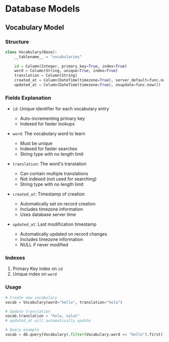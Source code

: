 # Database Models

## Vocabulary Model

### Structure
```python
class Vocabulary(Base):
    __tablename__ = "vocabularies"
    
    id = Column(Integer, primary_key=True, index=True)
    word = Column(String, unique=True, index=True)
    translation = Column(String)
    created_at = Column(DateTime(timezone=True), server_default=func.now())
    updated_at = Column(DateTime(timezone=True), onupdate=func.now())
```

### Fields Explanation
- `id`: Unique identifier for each vocabulary entry
  - Auto-incrementing primary key
  - Indexed for faster lookups

- `word`: The vocabulary word to learn
  - Must be unique
  - Indexed for faster searches
  - String type with no length limit

- `translation`: The word's translation
  - Can contain multiple translations
  - Not indexed (not used for searching)
  - String type with no length limit

- `created_at`: Timestamp of creation
  - Automatically set on record creation
  - Includes timezone information
  - Uses database server time

- `updated_at`: Last modification timestamp
  - Automatically updated on record changes
  - Includes timezone information
  - NULL if never modified

### Indexes
1. Primary Key index on `id`
2. Unique index on `word`

### Usage
```python
# Create new vocabulary
vocab = Vocabulary(word="hello", translation="hola")

# Update translation
vocab.translation = "hola, salut"
# updated_at will automatically update

# Query example
vocab = db.query(Vocabulary).filter(Vocabulary.word == "hello").first()
``` 